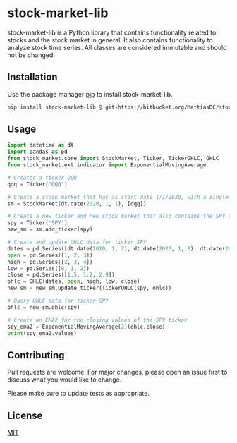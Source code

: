 # stock-market-lib

stock-market-lib is a Python library that contains functionality related to stocks and the stock market in general.
It also contains functionality to analyze stock time series.
All classes are considered immutable and should not be changed.

## Installation

Use the package manager [pip](https://pip.pypa.io/en/stable/) to install stock-market-lib.

```bash
pip install stock-market-lib @ git+https://bitbucket.org/MattiasDC/stock-market-lib.git
```

## Usage

```python
import datetime as dt
import pandas as pd
from stock_market.core import StockMarket, Ticker, TickerOHLC, OHLC
from stock_market.ext.indicator import ExponentialMovingAverage

# Creates a ticker QQQ
qqq = Ticker("QQQ")

# Create a stock market that has as start date 1/1/2020, with a single ticker QQQ
sm = StockMarket(dt.date(2020, 1, 1), [qqq])

# Create a new ticker and new stock market that also contains the SPY ticker
spy = Ticker('SPY')
new_sm = sm.add_ticker(spy)

# Create and update OHLC data for ticker SPY
dates = pd.Series([dt.date(2020, 1, 7), dt.date(2020, 1, 8), dt.date(2020, 1, 9)])
open = pd.Series([1, 2, 3])
high = pd.Series([2, 3, 4])
low = pd.Series([0, 1, 2])
close = pd.Series([1.5, 1.2, 2.9])
ohlc = OHLC(dates, open, high, low, close)
new_sm = new_sm.update_ticker(TickerOHLC(spy, ohlc))

# Query OHLC data for ticker SPY
ohlc = new_sm.ohlc(spy)

# Create an EMA2 for the closing values of the SPY ticker
spy_ema2 = ExponentialMovingAverage(2)(ohlc.close)
print(spy_ema2.values)
```

## Contributing
Pull requests are welcome. For major changes, please open an issue first to discuss what you would like to change.

Please make sure to update tests as appropriate.

## License
[MIT](https://choosealicense.com/licenses/mit/)